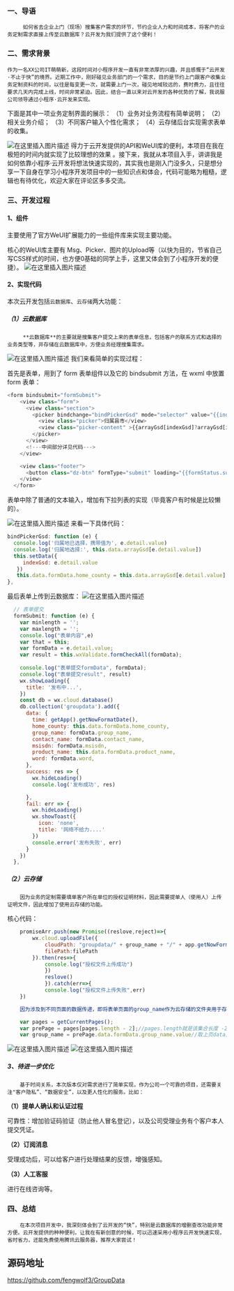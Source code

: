 ### 一、导语

         如何省去企业上门（现场）搜集客户需求的环节，节约企业人力和时间成本，将客户的业务定制需求直接上传至云数据库？云开发为我们提供了这个便利！  

### 二、需求背景

	作为一名XX公司IT萌萌新，这段时间对小程序开发一直有非常浓厚的兴趣，并且感慨于“云开发·不止于快”的境界。近期工作中，刚好碰见业务部门的一个需求，目的是节约上门跟客户收集业务定制资料的时间，以往是每变更一次，就需要上门一次，碰见地域较远的，费时费力，且往往要求几天内完成上线，时间非常紧迫。因此，结合一直以来对云开发的各种优势的了解，我说服公司领导通过小程序·云开发来实现。


下面是其中一项业务定制界面的展示：
（1）业务对业务流程有简单说明；
（2）相关业务介绍；
（3）不同客户输入个性化需求；
（4）云存储后台实现需求表单的收集。

![在这里插入图片描述](https://img-blog.csdnimg.cn/20191121104640541.jpeg?x-oss-process=image/watermark,type_ZmFuZ3poZW5naGVpdGk,shadow_10,text_aHR0cHM6Ly9ibG9nLmNzZG4ubmV0L1RDQl9DbG91ZEJhc2U=,size_16,color_FFFFFF,t_70#pic_center)
         得力于云开发提供的API和WeUI库的便利，本项目在我在极短的时间内就实现了比较理想的效果 。接下来，我就从本项目入手，讲讲我是如何依靠小程序·云开发将想法快速实现的，其实我也是刚入门没多久，只是想分享一下自身在学习小程序开发项目中的一些知识点和体会，代码可能略为粗糙，逻辑也有待优化，欢迎大家在评论区多多交流。

### 三、开发过程

#### 1、组件

主要使用了官方WeUI扩展能力的一些组件库来实现主要功能。

核心的WeUI库主要有 Msg、Picker、图片的Upload等（以快为目的，节省自己写CSS样式的时间，也方便0基础的同学上手，这里又体会到了小程序开发的便捷）。
![在这里插入图片描述](https://img-blog.csdnimg.cn/20191121104845916.png#pic_center)

#### 2、实现代码

本次云开发包括`云数据库`、`云存储`两大功能：

##### （1）**云数据库**

         **云数据库**的主要就是搜集客户提交上来的表单信息，包括客户的联系方式和选择的业务类型等，并存储在云数据库中，方便业务经理搜集需求。

![在这里插入图片描述](https://img-blog.csdnimg.cn/20191121105001801.png?x-oss-process=image/watermark,type_ZmFuZ3poZW5naGVpdGk,shadow_10,text_aHR0cHM6Ly9ibG9nLmNzZG4ubmV0L1RDQl9DbG91ZEJhc2U=,size_16,color_FFFFFF,t_70#pic_center)
我们来看简单的实现过程：

首先是表单，用到了 form 表单组件以及它的 bindsubmit 方法，在 wxml 中放置 form 表单：

```js
<form bindsubmit="formSubmit">
    <view class="form">
      <view class="section">
        <picker bindchange="bindPickerGsd" mode="selector" value="{{indexGsd}}" range="{{arrayGsd}}">
          <view class="picker">归属县市</view>
          <view class="picker-content" >{{arrayGsd[indexGsd]?arrayGsd[indexGsd]:"(必填项) 请下拉选择归属地"}}</view> 
        </picker>
      </view>    
      <!---中间部分详见代码--->
    </view>

    <view class="footer">
      <button class="dz-btn" formType="submit" loading="{{formStatus.submitting}}" disabled="{{formStatus.submitting}}" bindtap="openSuccess">提交</button>
    </view>
  </form>
```

表单中除了普通的文本输入，增加有下拉列表的实现（毕竟客户有时候是比较懒的）。

![在这里插入图片描述](https://img-blog.csdnimg.cn/2019112110511124.png#pic_center)
来看一下具体代码：

```js
bindPickerGsd: function (e) {    
  console.log('归属地已选择，携带值为', e.detail.value)
  console.log('归属地选择:', this.data.arrayGsd[e.detail.value])    
  this.setData({
   	 indexGsd: e.detail.value     
   })   
   this.data.formData.home_county = this.data.arrayGsd[e.detail.value]
},
```

最后表单上传到云数据库：
![在这里插入图片描述](https://img-blog.csdnimg.cn/20191121105219113.jpeg?x-oss-process=image/watermark,type_ZmFuZ3poZW5naGVpdGk,shadow_10,text_aHR0cHM6Ly9ibG9nLmNzZG4ubmV0L1RDQl9DbG91ZEJhc2U=,size_16,color_FFFFFF,t_70#pic_center)

```js
  // 表单提交
  formSubmit: function (e) {
    var minlength = '';
    var maxlength = '';
    console.log("表单内容",e)
    var that = this;
    var formData = e.detail.value;
    var result = this.wxValidate.formCheckAll(formData);
    
    console.log("表单提交formData", formData);
    console.log("表单提交result", result)
    wx.showLoading({
      title: '发布中...',
    })
    const db = wx.cloud.database()
    db.collection('groupdata').add({
      data: {
        time: getApp().getNowFormatDate(),
        home_county: this.data.formData.home_county,
        group_name: formData.group_name,
        contact_name: formData.contact_name,
        msisdn: formData.msisdn,
        product_name: this.data.formData.product_name,
        word: formData.word,
      },
      success: res => {
        wx.hideLoading()
        console.log('发布成功', res)

      },
      fail: err => {
        wx.hideLoading()
        wx.showToast({
          icon: 'none',
          title: '网络不给力....'
        })
        console.error('发布失败', err)
      }
    })
  },
```

##### （2）云存储

		因为业务的定制需要填单客户所在单位的授权证明材料，因此需要提单人（使用人）上传证明文件，因此增加了使用云存储的功能。

核心代码： 

```js
    promiseArr.push(new Promise((reslove,reject)=>{
    	wx.cloud.uploadFile({
    		cloudPath: "groupdata/" + group_name + "/" + app.getNowFormatDate() +suffix,
    		filePath:filePath
    	}).then(res=>{
    		console.log("授权文件上传成功")          
    		})
    		reslove()
    		}).catch(err=>{
    		console.log("授权文件上传失败",err)
    })

 	因为涉及到不同页面的数据传递，即将表单页面的group_name作为云存储的文件夹用于存储该客户在表单中上传的图片，因此还需要用到getCurrentPages()来进行页面间的数据传递 

    var pages = getCurrentPages();
    var prePage = pages[pages.length - 2];//pages.length就是该集合长度 -2就是上一个活动的页面，也即是跳过来的页面
    var group_name = prePage.data.formData.group_name.value//取上页data里的group_name数据用于标识授权文件所存储文件夹的名称
```

![在这里插入图片描述](https://img-blog.csdnimg.cn/20191121105353566.png?x-oss-process=image/watermark,type_ZmFuZ3poZW5naGVpdGk,shadow_10,text_aHR0cHM6Ly9ibG9nLmNzZG4ubmV0L1RDQl9DbG91ZEJhc2U=,size_16,color_FFFFFF,t_70#pic_center)
![在这里插入图片描述](https://img-blog.csdnimg.cn/20191121105423686.png?x-oss-process=image/watermark,type_ZmFuZ3poZW5naGVpdGk,shadow_10,text_aHR0cHM6Ly9ibG9nLmNzZG4ubmV0L1RDQl9DbG91ZEJhc2U=,size_16,color_FFFFFF,t_70#pic_center)

##### 3、待进一步优化 

		基于时间关系，本次版本仅对需求进行了简单实现，作为公司一个可靠的项目，还需要关注"客户隐私”、“数据安全”，以及更人性化的服务。比如：

**（1）提单人确认和认证过程**

可靠性：增加验证码验证（防止他人冒名登记），以及公司受理业务有个客户本人提交凭证。

**（2）订阅消息**  

受理成功后，可以给客户进行处理结果的反馈，增强感知。

**（3）人工客服**  

进行在线咨询等。

### 四、总结

		在本次项目开发中，我深刻体会到了云开发的“快”，特别是云数据库的增删查改功能非常方便。云开发提供的种种便利，让我在有新创意的时候，可以迅速采用小程序云开发快速实现，省时省力，还能免费使用腾讯云服务器，推荐大家尝试！

## 源码地址

<https://github.com/fengwolf3/GroupData>

